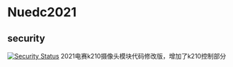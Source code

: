 # Nuedc2021
## security
[![Security Status](https://www.murphysec.com/platform3/v3/badge/1609733658983616512.svg)](https://www.murphysec.com/accept?code=5769d03796722bdceb5cd25ae3b39b7d&type=1&from=2&t=2)
2021电赛k210摄像头模块代码修改版，增加了k210控制部分
